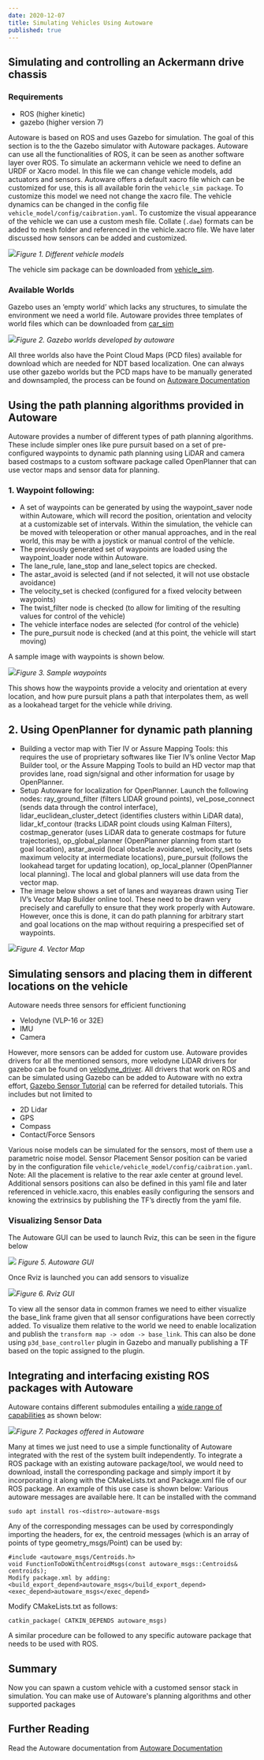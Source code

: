 ```yaml
---
date: 2020-12-07
title: Simulating Vehicles Using Autoware
published: true
---
```

## Simulating and controlling an Ackermann drive chassis

### Requirements
- ROS (higher kinetic)
- gazebo (higher version 7)

Autoware is based on ROS and uses Gazebo for simulation. The goal of this section is to the the Gazebo simulator with Autoware packages. Autoware can use all the functionalities of ROS, it can be seen as another software layer over ROS. To simulate an ackermann vehicle we need to define an URDF or Xacro model. In this file we can change vehicle models, add actuators and sensors.
Autoware offers a default xacro file which can be customized for use, this is all available forin the `vehicle_sim package`. To customize this model we need not change the xacro file. The vehicle dynamics can be changed in the config file `vehicle_model/config/caibration.yaml`. To customize the visual appearance of the vehicle we can use a custom mesh file. Collate (`.dae`) formats can be added to mesh folder and referenced in the vehicle.xacro file. We have later discussed how sensors can be added and customized.

![](../../assets/images/team_j_wiki_automodels.png)*Figure 1. Different vehicle models*
 
 The vehicle sim package can be downloaded from [vehicle_sim](https://github.com/yukkysaito/vehicle_sim).

### Available Worlds
Gazebo uses an ‘empty world’  which lacks any structures, to simulate the environment we need a world file. Autoware provides three templates of world files which can be downloaded from [car_sim](http://gazebosim.org/blog/car_sim )

![](../../assets/images/team_j_wiki_autoworlds.png)*Figure 2. Gazebo worlds developed by autoware*
 
All three worlds also have the Point Cloud Maps (PCD files) available for download which are needed for NDT based localization.
One can always use other gazebo worlds but the PCD maps have to be manually generated and downsampled, the process can be found on [Autoware Documentation](https://readthedocs.org/projects/autoware/downloads/pdf/feature-documentation_rtd/)
 
## Using the path planning algorithms provided in Autoware
Autoware provides a number of different types of path planning algorithms. These include simpler ones like pure pursuit based on a set of pre-configured waypoints to dynamic path planning using LiDAR and camera based costmaps to a custom software package called OpenPlanner that can use vector maps and sensor data for planning.

### 1. Waypoint following:
- A set of waypoints can be generated by using the waypoint_saver node within Autoware, which will record the position, orientation and velocity at a customizable set of intervals. Within the simulation, the vehicle can be moved with teleoperation or other manual approaches, and in the real world, this may be with a joystick or manual control of the vehicle.
- The previously generated set of waypoints are loaded using the waypoint_loader node within Autoware.
- The lane_rule, lane_stop and lane_select topics are checked.
- The astar_avoid is selected (and if not selected, it will not use obstacle avoidance)
- The velocity_set is checked (configured for a fixed velocity between waypoints)
- The twist_filter node is checked (to allow for limiting of the resulting values for control of the vehicle)
- The vehicle interface nodes are selected (for control of the vehicle)
- The pure_pursuit node is checked (and at this point, the vehicle will start moving)

A sample image with waypoints is shown below.

 ![](../../assets/images/team_j_wiki_autoplan.png)*Figure 3. Sample waypoints*
 
This shows how the waypoints provide a velocity and orientation at every location, and how pure pursuit plans a path that interpolates them, as well as a lookahead target for the vehicle while driving.

## 2. Using OpenPlanner for dynamic path planning
- Building a vector map with Tier IV or Assure Mapping Tools: this requires the use of proprietary softwares like Tier IV’s online Vector Map Builder tool, or the Assure Mapping Tools to build an HD vector map that provides lane, road sign/signal and other information for usage by OpenPlanner.
- Setup Autoware for localization for OpenPlanner. Launch the following nodes: ray_ground_filter (filters LIDAR ground points), vel_pose_connect (sends data through the control interface), lidar_euclidean_cluster_detect (identifies clusters within LiDAR data), lidar_kf_contour (tracks LiDAR point clouds using Kalman Filters), costmap_generator (uses LiDAR data to generate costmaps for future trajectories), op_global_planner (OpenPlanner planning from start to goal location), astar_avoid (local obstacle avoidance), velocity_set (sets maximum velocity at intermediate locations), pure_pursuit (follows the lookahead target for updating location), op_local_planner (OpenPlanner local planning). The local and global planners will use data from the vector map.
- The image below shows a set of lanes and wayareas drawn using Tier IV’s Vector Map Builder online tool. These need to be drawn very precisely and carefully to ensure that they work properly with Autoware. However, once this is done, it can do path planning for arbitrary start and goal locations on the map without requiring a prespecified set of waypoints.


![](../../assets/images/team_j_wiki_automap.png)*Figure 4. Vector Map*


## Simulating sensors and placing them in different locations on the vehicle
Autoware needs three sensors for efficient functioning
- Velodyne (VLP-16 or 32E)
- IMU
- Camera

However, more sensors can be added for custom use. Autoware provides drivers for all the mentioned sensors, more velodyne LiDAR drivers for gazebo can be found on [velodyne_driver](https://bitbucket.org/DataspeedInc/velodyne_simulator/src). All drivers that work on ROS and can be simulated using Gazebo can be added to Autoware with no extra effort, [Gazebo Sensor Tutorial](http://gazebosim.org/tutorials?tut=ros_gzplugins) can be referred for detailed tutorials. This includes but not limited to
- 2D Lidar
- GPS
- Compass
- Contact/Force Sensors

Various noise models can be simulated for the sensors, most of them use a parametric noise model.
Sensor Placement
Sensor position can be varied by in the configuration file `vehicle/vehicle_model/config/caibration.yaml`. Note: All the placement is relative to the rear axle center at ground level. 
Additional sensors positions can also be defined in this yaml file and later referenced in vehicle.xacro, this enables easily configuring the sensors and knowing the extrinsics by publishing the TF’s directly from the yaml file. 
 
### Visualizing Sensor Data
The Autoware GUI can be used to launch Rviz, this can be seen in the figure below

 ![](../../assets/images/team_j_wiki_autogui.png) *Figure 5. Autoware GUI*
 
Once Rviz is launched you can add sensors to visualize

![](../../assets/images/team_j_wiki_autorviz.png)*Figure 6. Rviz GUI*

To view all the sensor data in common frames we need to either visualize the base_link frame given that all sensor configurations have been correctly added. To visualize them relative to the world we need to enable localization and publish the `transform map -> odom -> base_link`. This can also be done using `p3d_base_controller` plugin in Gazebo and manually publishing a TF based on the topic assigned to the plugin. 
 
## Integrating and interfacing existing ROS packages with Autoware
Autoware contains different submodules entailing a [wide range of capabilities](https://github.com/Autoware-AI/autoware.ai/wiki/Overview) as shown below:

![](../../assets/images/team_j_wiki_autopkgs.png)*Figure 7. Packages offered in Autoware*

Many at times we just need to use a simple functionality of Autoware integrated with the rest of the system built independently. To integrate a ROS package with an existing autoware package/tool, we would need to download, install the corresponding package and simply import it by incorporating it along with the CMakeLists.txt and Package.xml file of our ROS package. An example of this use case is shown below:
Various autoware messages are available here. It can be installed with the command 
```
sudo apt install ros-<distro>-autoware-msgs
```
Any of the corresponding messages can be used by correspondingly importing the headers, for ex, the centroid messages (which is an array of points of type geometry_msgs/Point) can be used by:
```
#include <autoware_msgs/Centroids.h>
void FunctionToDoWithCentroidMsgs(const autoware_msgs::Centroids& centroids);
Modify package.xml by adding:
<build_export_depend>autoware_msgs</build_export_depend>
<exec_depend>autoware_msgs</exec_depend>
```
Modify CMakeLists.txt as follows:
```
catkin_package( CATKIN_DEPENDS autoware_msgs)
```
A similar procedure can be followed to any specific autoware package that needs to be used with ROS.

## Summary
Now you can spawn a custom vehicle with a customed sensor stack in simulation. You can make use of Autoware's planning algorithms and other supported packages

## Further Reading
Read the Autoware documentation from [Autoware Documentation](https://autowarefoundation.gitlab.io/autoware.auto/AutowareAuto/)

